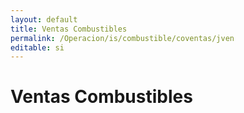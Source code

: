 ```yaml
---
layout: default
title: Ventas Combustibles
permalink: /Operacion/is/combustible/coventas/jven
editable: si
---
```


# Ventas Combustibles

